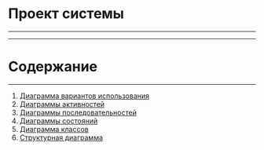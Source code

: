 # Проект системы
_____
_____
# Содержание 
____
1) [Диаграмма вариантов использования](https://github.com/Vrach01/BookStorage/blob/master/Docs/UseCase/%D0%94%D0%B8%D0%B0%D0%B3%D1%80%D0%B0%D0%BC%D0%BC%D0%B0%20%D0%B2%D0%B0%D1%80%D0%B8%D0%B0%D0%BD%D1%82%D0%BE%D0%B2%20%D0%B8%D1%81%D0%BF%D0%BE%D0%BB%D1%8C%D0%B7%D0%BE%D0%B2%D0%B0%D0%BD%D0%B8%D1%8F.md)
2) [Диаграммы активностей](https://github.com/Vrach01/BookStorage/blob/master/Docs/Activity/%D0%94%D0%B8%D0%B0%D0%B3%D1%80%D0%B0%D0%BC%D0%BC%D1%8B%20%D0%B0%D0%BA%D1%82%D0%B8%D0%B2%D0%BD%D0%BE%D1%81%D1%82%D0%B5%D0%B9.md)
3) [Диаграммы последовательностей](https://github.com/Vrach01/BookStorage/blob/master/Docs/Sequence/%D0%94%D0%B8%D0%B0%D0%B3%D1%80%D0%B0%D0%BC%D0%BC%D1%8B%20%D0%BF%D0%BE%D1%81%D0%BB%D0%B5%D0%B4%D0%BE%D0%B2%D0%B0%D1%82%D0%B5%D0%BB%D1%8C%D0%BD%D0%BE%D1%81%D1%82%D0%B5%D0%B9.md)
4) [Диаграммы состояний](https://github.com/Vrach01/BookStorage/tree/master/Docs/State)
5) [Диаграмма классов](https://github.com/Vrach01/BookStorage/tree/master/Docs/ClassDiagram)
6) [Структурная диаграмма](https://github.com/Vrach01/BookStorage/tree/master/Docs/Deployment)

